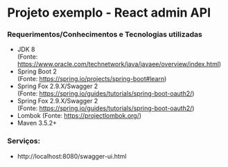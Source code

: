 
# Projeto exemplo - React admin API

### Requerimentos/Conhecimentos e Tecnologias utilizadas
* JDK 8   
   (Fonte: https://www.oracle.com/technetwork/java/javaee/overview/index.html)
* Spring Boot 2   
   (Fonte: https://spring.io/projects/spring-boot#learn)
* Spring Fox 2.9.X/Swagger 2   
   (Fonte: https://spring.io/guides/tutorials/spring-boot-oauth2/)
* Spring Fox 2.9.X/Swagger 2   
   (Fonte: https://spring.io/guides/tutorials/spring-boot-oauth2/)
* Lombok 
   (Fonte: https://projectlombok.org/)   
* Maven 3.5.2+

### Serviços:
* http://localhost:8080/swagger-ui.html
